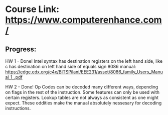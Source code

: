 # Course Link: https://www.computerenhance.com/

## Progress:

HW 1 - Done! Intel syntax has destination registers on the left hand side, like c has destination on left hand side of equals sign
8086 manual: https://edge.edx.org/c4x/BITSPilani/EEE231/asset/8086_family_Users_Manual_1_.pdf

HW 2 - Done! Op Codes can be decoded many different ways, depending on flags in the rest of the instruction. Some features can only be used with certain registers. Lookup tables are not always as consistent as one might expect. These oddities make the manual absolutely nessesary for decoding instructions.